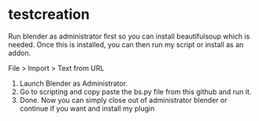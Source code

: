 # testcreation

Run blender as administrator first so you can install beautifulsoup which is needed. Once this is installed, you can then run my script or install as an addon.

File > Import > Text from URL

1. Launch Blender as Administrator.
2. Go to scripting and copy paste the bs.py file from this github and run it.
3. Done. Now you can simply close out of administrator blender or continue if you want and install my plugin
